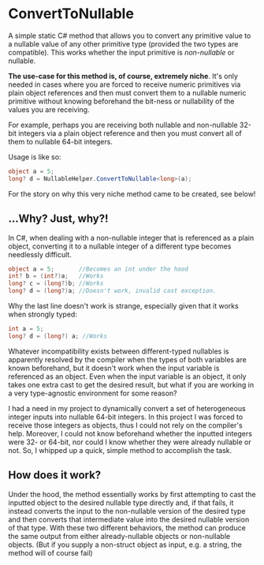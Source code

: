 # ConvertToNullable

A simple static C# method that allows you to convert any primitive value to a nullable value of any other primitive type (provided the two types are compatible). This works whether the input primitive is *non-nullable* or nullable.

**The use-case for this method is, of course, extremely niche**. It's only needed in cases where you are forced to receive numeric primitives via plain object references and then must convert them to a nullable numeric primitive without knowing beforehand the bit-ness or nullability of the values you are receiving. 

For example, perhaps you are receiving both nullable and non-nullable 32-bit integers via a plain object reference and then you must convert all of them to nullable 64-bit integers.

Usage is like so:

```csharp
object a = 5;
long? d = NullableHelper.ConvertToNullable<long>(a);
```

For the story on why this very niche method came to be created, see below!

## ...Why? Just, why?!

In C#, when dealing with a non-nullable integer that is referenced as a plain object, converting it to a nullable integer of a different type becomes needlessly difficult.

```csharp
object a = 5;       //Becomes an int under the hood
int? b = (int?)a;   //Works
long? c = (long?)b; //Works
long? d = (long?)a; //Doesn't work, invalid cast exception.
```

Why the last line doesn't work is strange, especially given that it works when strongly typed:

```csharp
int a = 5;
long? d = (long?) a; //Works
```

Whatever incompatibility exists between different-typed nullables is apparently resolved by the compiler when the types of both variables are known beforehand, but it doesn't work when the input variable is referenced as an object. Even when the input variable is an object, it only takes one extra cast to get the desired result, but what if you are working in a very type-agnostic environment for some reason?

I had a need in my project to dynamically convert a set of heterogeneous integer inputs into nullable 64-bit integers. In this project I was forced to receive those integers as objects, thus I could not rely on the compiler's help. Moreover, I could not know beforehand whether the inputted integers were 32- or 64-bit, nor could I know whether they were already nullable or not. So, I whipped up a quick, simple method to accomplish the task.


## How does it work?

Under the hood, the method essentially works by first attempting to cast the inputted object to the desired nullable type directly and, if that fails, it instead converts the input to the non-nullable version of the desired type and then converts that intermediate value into the desired nullable version of that type. With these two different behaviors, the method can produce the same output from either already-nullable objects or non-nullable objects. (But if you supply a non-struct object as input, e.g. a string, the method will of course fail)
